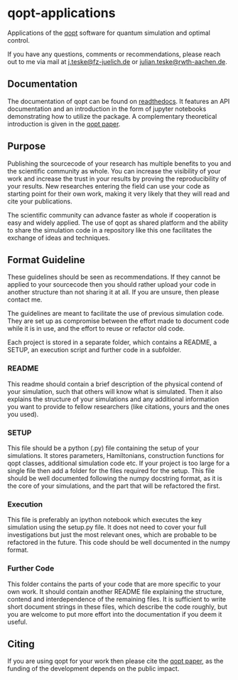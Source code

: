 # qopt-applications
Applications of the [qopt](https://github.com/qutech/qopt) software for quantum
simulation and optimal control.

If you have any questions, comments or recommendations, please reach out to me
via mail at j.teske@fz-juelich.de or julian.teske@rwth-aachen.de.

## Documentation
The documentation of qopt can be found on 
[readthedocs](https://qopt.readthedocs.io/en/latest/index.html). 
It features an API documentation and an introduction in the 
form of jupyter notebooks demonstrating how to utilize the package. A 
complementary theoretical introduction is given in the
[qopt paper](https://arxiv.org/abs/2110.05873).

## Purpose
Publishing the sourcecode of your research has multiple benefits to you and the
scientific community as whole. You can increase the visibility of your 
work and increase the trust in your results by proving the reproducibility of 
your results. New researches entering the field can use your code as starting 
point for their own work, making it very likely that they will read and cite 
your publications.

The scientific community can advance faster as whole if cooperation is easy
and widely applied. The use of qopt as shared platform and the ability to 
share the simulation code in a repository like this one facilitates the 
exchange of ideas and techniques.


## Format Guideline
These guidelines should be seen as recommendations. If they cannot be applied
to your sourcecode then you should rather upload your code in another structure
than not sharing it at all. If you are unsure, then please contact me.

The guidelines are meant to facilitate the use of previous simulation code.
They are set up as compromise between the effort made to document code while
it is in use, and the effort to reuse or refactor old code.

Each project is stored in a separate folder, which contains a README, a SETUP,
an execution script and further code in a subfolder.

### README
This readme should contain a brief description of the physical contend of your
simulation, such that others will know what is simulated. Then it also explains 
the structure of your simulations and any additional information you want to 
provide to fellow researchers (like citations, yours and the ones you used). 

### SETUP
This file should be a python (.py) file containing the setup of your 
simulations. It stores parameters, Hamiltonians, construction functions for 
qopt classes, additional simulation code etc. If your project is too large for 
a single file then add a folder for the files required for the setup. This file 
should be well documented following the numpy docstring format, as it is the
core of your simulations, and the part that will be refactored the first.

### Execution
This file is preferably an ipython notebook which executes the key simulation
using the setup.py file. It does not need to cover your full investigations but
just the most relevant ones, which are probable to be refactored in the future.
This code should be well documented in the numpy format.

### Further Code
This folder contains the parts of your code that are more specific to your own 
work. It should contain another README file explaining the structure, contend
and interdependence of the remaining files. It is sufficient to write short 
document strings in these files, which describe the code roughly, but you are 
welcome to put more effort into the documentation if you deem it useful.

## Citing

If you are using qopt for your work then please cite the 
[qopt paper](https://arxiv.org/abs/2110.05873), as the funding of the 
development depends on the public impact.
